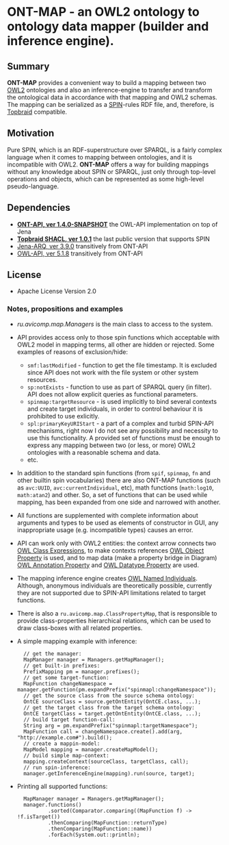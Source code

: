 # ONT-MAP - an OWL2 ontology to ontology data mapper (builder and inference engine).

## Summary
**ONT-MAP** provides a convenient way to build a mapping between two [OWL2](https://www.w3.org/TR/owl2-overview/) ontologies 
and also an inference-engine to transfer and transform the ontological data in accordance with that mapping and OWL2 schemas. 
The mapping can be serialized as a [SPIN](http://spinrdf.org/)-rules RDF file, and, therefore, is [Topbraid](https://www.topquadrant.com/tools/ide-topbraid-composer-maestro-edition/) compatible.

## Motivation
Pure SPIN, which is an RDF-superstructure over SPARQL, is a fairly complex language when it comes to mapping between ontologies, 
and it is incompatible with OWL2.
**ONT-MAP** offers a way for building mappings without any knowledge about SPIN or SPARQL, 
just only through top-level operations and objects, which can be represented as some high-level pseudo-language.

## Dependencies 
 - **[ONT-API, ver 1.4.0-SNAPSHOT](https://github.com/avicomp/ont-api)** the OWL-API implementation on top of Jena
 - **[Topbraid SHACL, ver 1.0.1](https://github.com/TopQuadrant/shacl)** the last public version that supports SPIN
 - [Jena-ARQ, ver 3.9.0](https://github.com/apache/jena) transitively from ONT-API
 - [OWL-API, ver 5.1.8](https://github.com/owlcs/owlapi) transitively from ONT-API
 
## License
* Apache License Version 2.0

### Notes, propositions and examples
* _ru.avicomp.map.Managers_ is the main class to access to the system.
* API provides access only to those spin functions which acceptable with OWL2 model in mapping terms, all other are hidden or rejected. 
Some examples of reasons of exclusion/hide:
    - `smf:lastModified` - function to get the file timestamp. It is excluded since API does not work with the file system or other system resources. 
    - `sp:notExists` - function to use as part of SPARQL query (in filter). API does not allow explicit queries as functional parameters.  
    - `spinmap:targetResource` - is used implicitly to bind several contexts and create target individuals, in order to control behaviour it is prohibited to use exlicitly. 
    - `spl:primaryKeyURIStart` - a part of a complex and turbid SPIN-API mechanisms, right now I do not see any possibility and necessity to use this functionality. A provided set of functions must be enough to express any mapping between two (or less, or more) OWL2 ontologies with a reasonable schema and data.
    - etc.
* In addition to the standard spin functions (from `spif`, `spinmap`, `fn` and other builtin spin vocabularies) 
there are also ONT-MAP functions (such as `avc:UUID`, `avc:currentIndividual`, etc), math functions (`math:log10`, `math:atan2`) and other. 
So, a set of functions that can be used while mapping, has been expanded from one side and narrowed with another.  
* All functions are supplemented with complete information about arguments and types to be used as elements of constructor in GUI, any inappropriate usage (e.g. incompatible types) causes an error.
* API can work only with OWL2 entities: the context arrow connects two [OWL Class Expressions](https://github.com/avicomp/ont-api/blob/master/src/main/java/ru/avicomp/ontapi/jena/model/OntCE.java), 
to make contexts references [OWL Object Property](https://github.com/avicomp/ont-api/blob/master/src/main/java/ru/avicomp/ontapi/jena/model/OntOPE.java) is used, 
and to map data (make a property bridge in Diagram) [OWL Annotation Property](https://github.com/avicomp/ont-api/blob/master/src/main/java/ru/avicomp/ontapi/jena/model/OntNAP.java) and [OWL Datatype Property](https://github.com/avicomp/ont-api/blob/master/src/main/java/ru/avicomp/ontapi/jena/model/OntNDP.java) are used.
* The mapping inference engine creates [OWL Named Individuals](https://github.com/avicomp/ont-api/blob/master/src/main/java/ru/avicomp/ontapi/jena/model/OntIndividual.java). 
Although, anonymous individuals are theoretically possible, currently they are not supported due to SPIN-API limitations related to target functions.
* There is also a `ru.avicomp.map.ClassPropertyMap`, that is responsible to provide class-properties hierarchical relations, which can be used to draw class-boxes with all related properties.
* A simple mapping example with inference:

        // get the manager:
        MapManager manager = Managers.getMapManager();
        // get built-in prefixes:
        PrefixMapping pm = manager.prefixes();
        // get some target-function: 
        MapFunction changeNamespace = manager.getFunction(pm.expandPrefix("spinmapl:changeNamespace"));
        // get the source class from the source schema ontology:
        OntCE sourceClass = source.getOntEntity(OntCE.class, ...);
        // get the target class from the target schema ontology:
        OntCE targetClass = target.getOntEntity(OntCE.class, ...);
        // build target function-call:
        String arg = pm.expandPrefix("spinmapl:targetNamespace");
        MapFunction call = changeNamespace.create().add(arg, "http://example.com#").build();
        // create a mappin-model:
        MapModel mapping = manager.createMapModel();
        // build simple map-context:
        mapping.createContext(sourceClass, targetClass, call);
        // run spin-inference:
        manager.getInferenceEngine(mapping).run(source, target);
        
* Printing all supported functions:

        MapManager manager = Managers.getMapManager();
        manager.functions()
                .sorted(Comparator.comparing((MapFunction f) -> !f.isTarget())
                .thenComparing(MapFunction::returnType)
                .thenComparing(MapFunction::name))
                .forEach(System.out::println);
                
    

